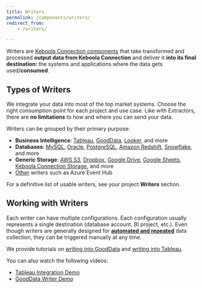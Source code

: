 ```yaml
---
title: Writers
permalink: /components/writers/
redirect_from:
    - /writers/

---
```


Writers are [Keboola Connection components](/overview/) that take transformed and processed **output data from Keboola Connection**
and deliver it **into its final destination:** the systems and applications where the data gets used/**consumed**.

## Types of Writers
We integrate your data into most of the top market systems.
Choose the right consumption point for each project and use case. Like with Extractors,
there are **no limitations** to how and where you can send your data.

Writers can be grouped by their primary purpose:

- **Business Intelligence**: [Tableau](/components/writers/bi-tools/tableau/), [GoodData](/components/writers/bi-tools/gooddata/), [Looker](/components/writers/bi-tools/looker/), and more
- **Databases**: [MySQL](/components/writers/database/mysql/), [Oracle](/components/writers/database/oracle/), [PostgreSQL](/components/writers/database/postgresql/), [Amazon Redshift](/components/writers/database/redshift/), [Snowflake](/components/writers/database/snowflake/), and more
- **Generic Storage**: [AWS S3](/components/writers/storage/aws-s3/), [Dropbox](/components/writers/storage/dropbox/), [Google Drive](/components/writers/storage/google-drive/),
[Google Sheets](/components/writers/storage/google-sheets/), [Keboola Connection Storage](/components/writers/storage/storage-api/), and more
- [Other](/components/writers/other/) writers such as Azure Event Hub

For a definitive list of usable writers, see your project **Writers** section.

## Working with Writers
Each writer can have multiple configurations. Each configuration usually represents a single destination (database account, BI project, etc.).
Even though writers are generally designed for [**automated and repeated**](/orchestrator/) data collection,
they can be triggered manually at any time.

We provide tutorials on [writing into GoodData](/tutorial/write/gooddata/) and [writing into Tableau](/tutorial/write/).

You can also watch the following videos:

- [Tableau Integration Demo](https://www.youtube.com/watch?v=FS1nndJ0vyQ)
- [GoodData Writer Demo](https://www.youtube.com/watch?v=h46t0_nOtyI)
